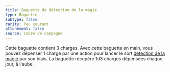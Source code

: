 ```yaml
---
title: Baguette de détection de la magie
type: Baguette
subtype: false
rarity: Peu courant
attunement: false
source: Cadre de campagne
---
```

Cette baguette contient 3 charges. Avec cette baguette en main, vous pouvez dépenser 1 charge par une action pour lancer le sort [détection de la magie](/grimoire/detection-de-la-magie/) par son biais. La baguette récupère 1d3 charges dépensées chaque jour, à l'aube.
